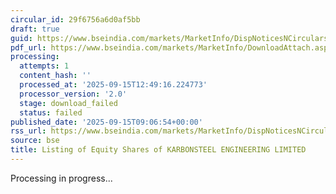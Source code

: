 ```yaml
---
circular_id: 29f6756a6d0af5bb
draft: true
guid: https://www.bseindia.com/markets/MarketInfo/DispNoticesNCirculars.aspx?Noticeid={2659CCF1-5062-420E-B4DD-A9C663CE1E0A}&noticeno=20250915-12&dt=09/15/2025&icount=12&totcount=50&flag=0
pdf_url: https://www.bseindia.com/markets/MarketInfo/DownloadAttach.aspx?id=20250915-12&attachedId=
processing:
  attempts: 1
  content_hash: ''
  processed_at: '2025-09-15T12:49:16.224773'
  processor_version: '2.0'
  stage: download_failed
  status: failed
published_date: '2025-09-15T09:06:54+00:00'
rss_url: https://www.bseindia.com/markets/MarketInfo/DispNoticesNCirculars.aspx?Noticeid={2659CCF1-5062-420E-B4DD-A9C663CE1E0A}&noticeno=20250915-12&dt=09/15/2025&icount=12&totcount=50&flag=0
source: bse
title: Listing of Equity Shares of KARBONSTEEL ENGINEERING LIMITED
---
```


Processing in progress...